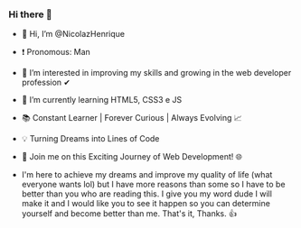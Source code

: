 ### Hi there 👋

- 👋 Hi, I’m @NicolazHenrique
- ❗ Pronomous: Man
- 👀 I’m interested in improving my skills and growing in the web developer profession ✔
- 🌱 I’m currently learning HTML5, CSS3 e JS
- 📚 Constant Learner | Forever Curious | Always Evolving 📈
- 💡 Turning Dreams into Lines of Code 
- 🌟 Join me on this Exciting Journey of Web Development! 🌐

- I'm here to achieve my dreams and improve my quality of life (what everyone wants lol) but I have more reasons than some so I have to be better than you who are reading this. I give you my word dude I will make it and I would like you to see it happen so you can determine yourself and become better than me. That's it, Thanks. 👍
<!---
NicolazHenrique/NicolazHenrique is a ✨ special ✨ repository because its `README.md` (this file) appears on your GitHub profile.
You can click the Preview link to take a look at your changes.
--->
